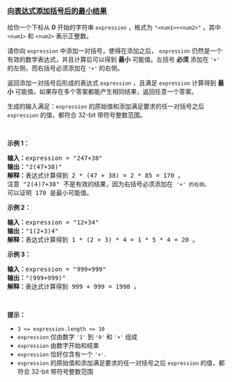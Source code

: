 ### [向表达式添加括号后的最小结果](https://leetcode-cn.com/problems/minimize-result-by-adding-parentheses-to-expression)

<p>给你一个下标从 <strong>0</strong> 开始的字符串 <code>expression</code> ，格式为 <code>"&lt;num1&gt;+&lt;num2&gt;"</code> ，其中 <code>&lt;num1&gt;</code> 和 <code>&lt;num2&gt;</code> 表示正整数。</p>

<p>请你向 <code>expression</code> 中添加一对括号，使得在添加之后， <code>expression</code> 仍然是一个有效的数学表达式，并且计算后可以得到 <strong>最小</strong> 可能值。左括号 <strong>必须</strong> 添加在 <code>'+'</code> 的左侧，而右括号必须添加在 <code>'+'</code> 的右侧。</p>

<p>返回添加一对括号后形成的表达式&nbsp;<code>expression</code> ，且满足<em> </em><code>expression</code><em> </em>计算得到 <strong>最小</strong> 可能值<em>。</em>如果存在多个答案都能产生相同结果，返回任意一个答案。</p>

<p>生成的输入满足：<code>expression</code> 的原始值和添加满足要求的任一对括号之后 <code>expression</code> 的值，都符合 32-bit 带符号整数范围。</p>

<p>&nbsp;</p>

<p><strong>示例 1：</strong></p>

<pre><strong>输入：</strong>expression = "247+38"
<strong>输出：</strong>"2(47+38)"
<strong>解释：</strong>表达式计算得到 2 * (47 + 38) = 2 * 85 = 170 。
注意 "2(4)7+38" 不是有效的结果，因为右括号必须添加在 <code>'+' 的右侧。</code>
可以证明 170 是最小可能值。
</pre>

<p><strong>示例 2：</strong></p>

<pre><strong>输入：</strong>expression = "12+34"
<strong>输出：</strong>"1(2+3)4"
<strong>解释：</strong>表达式计算得到 1 * (2 + 3) * 4 = 1 * 5 * 4 = 20 。
</pre>

<p><strong>示例 3：</strong></p>

<pre><strong>输入：</strong>expression = "999+999"
<strong>输出：</strong>"(999+999)"
<strong>解释：</strong>表达式计算得到 999 + 999 = 1998 。
</pre>

<p>&nbsp;</p>

<p><strong>提示：</strong></p>

<ul>
	<li><code>3 &lt;= expression.length &lt;= 10</code></li>
	<li><code>expression</code> 仅由数字 <code>'1'</code> 到 <code>'9'</code> 和 <code>'+'</code> 组成</li>
	<li><code>expression</code> 由数字开始和结束</li>
	<li><code>expression</code> 恰好仅含有一个 <code>'+'</code>.</li>
	<li><code>expression</code> 的原始值和添加满足要求的任一对括号之后 <code>expression</code> 的值，都符合 32-bit 带符号整数范围</li>
</ul>
